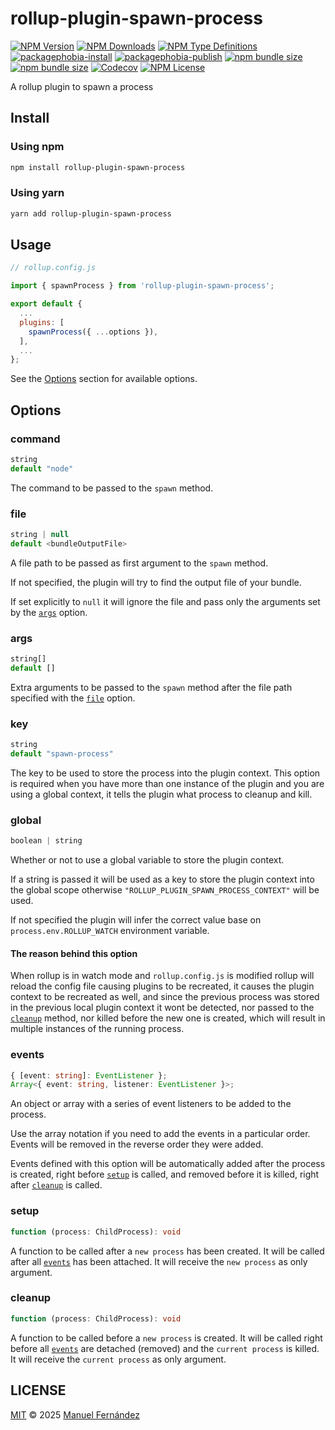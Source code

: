 # rollup-plugin-spawn-process

[![NPM Version](https://img.shields.io/npm/v/rollup-plugin-spawn-process?style=flat-square)](https://www.npmjs.com/package/rollup-plugin-spawn-process)
[![NPM Downloads](https://img.shields.io/npm/dw/rollup-plugin-spawn-process?style=flat-square)](https://www.npmjs.com/package/rollup-plugin-spawn-process)
[![NPM Type Definitions](https://img.shields.io/npm/types/rollup-plugin-spawn-process?style=flat-square)](https://www.npmjs.com/package/rollup-plugin-spawn-process)
[![packagephobia-install](https://flat.badgen.net/packagephobia/install/rollup-plugin-spawn-process)](https://packagephobia.com/result?p=rollup-plugin-spawn-process)
[![packagephobia-publish](https://flat.badgen.net/packagephobia/publish/rollup-plugin-spawn-process)](https://packagephobia.com/result?p=rollup-plugin-spawn-process)
[![npm bundle size](https://img.shields.io/bundlephobia/min/rollup-plugin-spawn-process?style=flat-square)](https://bundlephobia.com/result?p=rollup-plugin-spawn-process)
[![npm bundle size](https://img.shields.io/bundlephobia/minzip/rollup-plugin-spawn-process?style=flat-square)](https://bundlephobia.com/result?p=rollup-plugin-spawn-process)
[![Codecov](https://img.shields.io/codecov/c/github/manferlo81/rollup-plugin-spawn-process?style=flat-square&token=G2N8MVM8CY)](https://codecov.io/gh/manferlo81/rollup-plugin-spawn-process)
[![NPM License](https://img.shields.io/npm/l/rollup-plugin-spawn-process?style=flat-square)](LICENSE)

A rollup plugin to spawn a process

## Install

### Using npm

```bash
npm install rollup-plugin-spawn-process
```

### Using yarn

```bash
yarn add rollup-plugin-spawn-process
```

## Usage

```javascript
// rollup.config.js

import { spawnProcess } from 'rollup-plugin-spawn-process';

export default {
  ...
  plugins: [
    spawnProcess({ ...options }),
  ],
  ...
};
```

See the [Options](#options) section for available options.

## Options

### command

```typescript
string
default "node"
```

The command to be passed to the `spawn` method.

### file

```typescript
string | null
default <bundleOutputFile>
```

A file path to be passed as first argument to the `spawn` method.

If not specified, the plugin will try to find the output file of your bundle.

If set explicitly to `null` it will ignore the file and pass only the arguments set by the [`args`](#args) option.

### args

```typescript
string[]
default []
```

Extra arguments to be passed to the `spawn` method after the file path specified with the [`file`](#file) option.

### key

```typescript
string
default "spawn-process"
```

The key to be used to store the process into the plugin context. This option is required when you have more than one instance of the plugin and you are using a global context, it tells the plugin what process to cleanup and kill.

### global

```typescript
boolean | string
```

Whether or not to use a global variable to store the plugin context.

If a string is passed it will be used as a key to store the plugin context into the global scope otherwise `"ROLLUP_PLUGIN_SPAWN_PROCESS_CONTEXT"` will be used.

If not specified the plugin will infer the correct value base on `process.env.ROLLUP_WATCH` environment variable.

#### The reason behind this option

When rollup is in watch mode and `rollup.config.js` is modified rollup will reload the config file causing plugins to be recreated, it causes the plugin context to be recreated as well, and since the previous process was stored in the previous local plugin context it wont be detected, nor passed to the [`cleanup`](#cleanup) method, nor killed before the new one is created, which will result in multiple instances of the running process.

### events

```typescript
{ [event: string]: EventListener };
Array<{ event: string, listener: EventListener }>;
```

An object or array with a series of event listeners to be added to the process.

Use the array notation if you need to add the events in a particular order. Events will be removed in the reverse order they were added.

Events defined with this option will be automatically added after the process is created, right before [`setup`](#setup) is called, and removed before it is killed, right after [`cleanup`](#cleanup) is called.

### setup

```typescript
function (process: ChildProcess): void
```

A function to be called after a `new process` has been created. It will be called after all [`events`](#events) has been attached. It will receive the `new process` as only argument.

### cleanup

```typescript
function (process: ChildProcess): void
```

A function to be called before a `new process` is created. It will be called right before all [`events`](#events) are detached (removed) and the `current process` is killed. It will receive the `current process` as only argument.

## LICENSE

[MIT](LICENSE) &copy; 2025 [Manuel Fernández](https://github.com/manferlo81)
